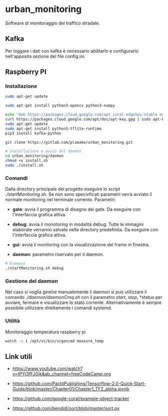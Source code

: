 # urban_monitoring

Software di monitoraggio del traffico stradale.

## Kafka

Per loggare i dati con kafka è necessario abilitarlo e configurarlo nell'apposita sezione del file config.ini.

## Raspberry PI

### Installazione

```bash
sudo apt-get update

sudo apt-get install python3-opencv python3-numpy

echo "deb https://packages.cloud.google.com/apt coral-edgetpu-stable main" | sudo tee /etc/apt/sources.list.d/coral-edgetpu.list
curl https://packages.cloud.google.com/apt/doc/apt-key.gpg | sudo apt-key add -
sudo apt-get update
sudo apt-get install python3-tflite-runtime
pip3 install kafka-python

git clone https://gitlab.com/plumake/urban_monitoring.git

# Installazione e avvio del daemon
cd urban_monitoring/daemon
chmod +x install.sh
sudo ./install.sh
```

### Comandi

Dalla directory principale del progetto eseguire lo script *./startMonitoring.sh*.
Se non sono specivficati parametri verrà avviato il normale monitoring nel terminale corrente.
Parametri:

- **gate**: avvia il programma di disegno dei gate. Da eseguire con l'interfaccia grafica attiva.
  
- **debug**: avvia il monotoring in modalità debug. Tutte le immagini elaborate verranno salvate nella directory predefinita. Da eseguire con l'interfaccia grafica attiva.

- **gui**: avvia il monitoring con la visualizzazione del frame in finestra.

- **daemon**: parametro riservato per il daemon.

```bash
# Esempio
./startMonitoring.sh debug
```

### Gestione del daemon

Nel caso si voglia gestire manualemente il daemon si può utilizzare il comando *./daemon/daemonCmq.sh* con il parametro *start*, *stop*, *status per avviare, fermare e visualizzare lo stato corrente.
Alternativamente è sempre possibile utilizzare direttamente i comandi systemd.

### Utilità

Monitoraggio temperatura raspberry pi

```bash
watch -n 1 /opt/vc/bin/vcgencmd measure_temp
```

## Link utili

- https://www.youtube.com/watch?v=tPYj3fFJGjk&ab_channel=freeCodeCamp.org

- https://github.com/PacktPublishing/Tensorflow-2.0-Quick-Start-Guide/blob/master/Chapter01/Chapter1_TF2_alpha.ipynb

- https://github.com/google-coral/example-object-tracker

- https://github.com/bendidi/sort/blob/master/sort.py
